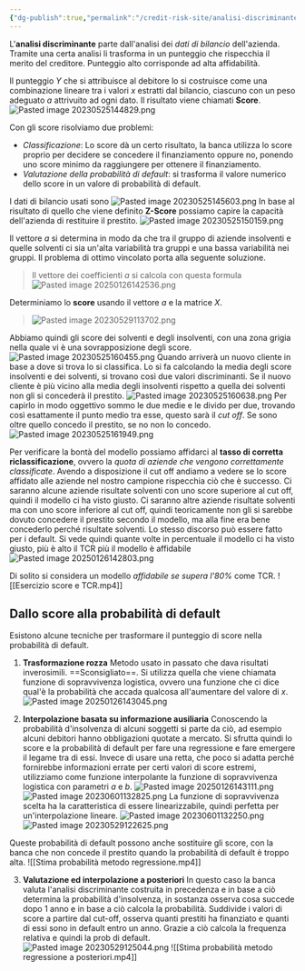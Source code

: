 ```yaml
---
{"dg-publish":true,"permalink":"/credit-risk-site/analisi-discriminante/"}
---
```







L'**analisi discriminante** parte dall'analisi dei *dati di bilancio* dell'azienda.
Tramite una certa analisi li trasforma in un punteggio che rispecchia il merito del creditore.
Punteggio alto corrisponde ad alta affidabilità.

Il punteggio $Y$ che si attribuisce al debitore lo si costruisce come una combinazione lineare tra i valori $x$ estratti dal bilancio, ciascuno con un peso adeguato $a$ attrivuito ad ogni dato. Il risultato viene chiamati **Score**.
![Pasted image 20230525144829.png](/img/user/Credit%20Risk%20_site/allegati/Pasted%20image%2020230525144829.png)

Con gli score risolviamo due problemi:
- *Classificazione*: Lo score dà un certo risultato, la banca utilizza lo score proprio per decidere se concedere il finanziamento oppure no, ponendo uno score minimo da raggiungere per ottenere il finanziamento.
- *Valutazione della probabilità di default*: si trasforma il valore numerico dello score in un valore di probabilità di default.

I dati di bilancio usati sono
![Pasted image 20230525145603.png](/img/user/Credit%20Risk%20_site/allegati/Pasted%20image%2020230525145603.png)
In base al risultato di quello che viene definito **Z-Score** possiamo capire la capacità dell'azienda di restituire il prestito.
![Pasted image 20230525150159.png](/img/user/Credit%20Risk%20_site/allegati/Pasted%20image%2020230525150159.png)

Il vettore $a$ si determina in modo da che tra il gruppo di aziende insolventi e quelle solventi ci sia un'alta variabilità tra gruppi e una bassa variabilità nei gruppi.
Il problema di ottimo vincolato porta alla seguente soluzione.

> Il vettore dei coefficienti $a$ si calcola con questa formula
![Pasted image 20250126142536.png](/img/user/Pasted%20image%2020250126142536.png)

Determiniamo lo **score** usando il vettore $a$ e la matrice $X$.
 >![Pasted image 20230529113702.png](/img/user/Credit%20Risk%20_site/allegati/Pasted%20image%2020230529113702.png)
 

Abbiamo quindi gli score dei solventi e degli insolventi, con una zona grigia nella quale vi è una sovrapposizione degli score.
![Pasted image 20230525160455.png](/img/user/Credit%20Risk%20_site/allegati/Pasted%20image%2020230525160455.png)
Quando arriverà un nuovo cliente in base a dove si trova lo si classifica.
Lo si fa calcolando la media degli score insolventi e dei solventi, si trovano così due valori discriminanti.
Se il nuovo cliente è più vicino alla media degli insolventi rispetto a quella dei solventi non gli si concederà il prestito.
![Pasted image 20230525160638.png](/img/user/Credit%20Risk%20_site/allegati/Pasted%20image%2020230525160638.png)
Per capirlo in modo oggettivo sommo le due medie e le divido per due, trovando così esattamente il punto medio tra esse, questo sarà il *cut off*.
Se sono oltre quello concedo il prestito, se no non lo concedo.
![Pasted image 20230525161949.png](/img/user/Credit%20Risk%20_site/allegati/Pasted%20image%2020230525161949.png)

Per verificare la bontà del modello possiamo affidarci al **tasso di corretta riclassificazione**, ovvero la *quota di aziende che vengono correttamente classificate*.
Avendo a disposizione il cut off andiamo a vedere se lo score affidato alle aziende nel nostro campione rispecchia ciò che è successo.
Ci saranno alcune aziende risultate solventi con uno score superiore al cut off, quindi il modello ci ha visto giusto.
Ci saranno altre aziende risultate solventi ma con uno score inferiore al cut off, quindi teoricamente non gli si sarebbe dovuto concedere il prestito secondo il modello, ma alla fine era bene concederlo perché risultate solventi.
Lo stesso discorso può essere fatto per i default.
Si vede quindi quante volte in percentuale il modello ci ha visto giusto, più è alto il TCR più il modello è affidabile
![Pasted image 20250126142803.png](/img/user/Pasted%20image%2020250126142803.png)


Di solito si considera un modello  *affidabile se supera l'80%* come TCR.
![[Esercizio score e TCR.mp4]]

## Dallo score alla probabilità di default
Esistono alcune tecniche per trasformare il punteggio di score nella probabilità di default.
1. **Trasformazione rozza**
Metodo usato in passato che dava risultati inverosimili. ==Sconsigliato==.
Si utilizza quella che viene chiamata funzione di sopravvivenza logistica, ovvero una funzione che ci dice qual'è la probabilità che accada qualcosa all'aumentare del valore di $x$.
![Pasted image 20250126143045.png](/img/user/Pasted%20image%2020250126143045.png)

2. **Interpolazione basata su informazione ausiliaria**
Conoscendo la probabilità d'insolvenza di alcuni soggetti si parte da ciò, ad esempio alcuni debitori hanno obbligazioni quotate a mercato.
Si sfrutta quindi lo score e la probabilità di default per fare una regressione e fare emergere il legame tra di essi.
Invece di usare una retta, che poco si adatta perché fornirebbe informazioni errate per certi valori di score estremi, utilizziamo come funzione interpolante la funzione di sopravvivenza logistica con parametri $a$ e $b$.
![Pasted image 20250126143111.png](/img/user/Pasted%20image%2020250126143111.png)
![Pasted image 20230601132825.png](/img/user/Credit%20Risk%20_site/allegati/Pasted%20image%2020230601132825.png)
La funzione di sopravvivenza scelta ha la caratteristica di essere linearizzabile, quindi perfetta per un'interpolazione lineare.
![Pasted image 20230601132250.png](/img/user/Credit%20Risk%20_site/allegati/Pasted%20image%2020230601132250.png)
![Pasted image 20230529122625.png](/img/user/Credit%20Risk%20_site/allegati/Pasted%20image%2020230529122625.png)

Queste probabilità di default possono anche sostituire gli score, con la banca che non concede il prestito quando la probabilità di default è troppo alta.
![[Stima probabilità metodo regressione.mp4]]

3. **Valutazione ed interpolazione a posteriori**
In questo caso la banca valuta l'analisi discriminante costruita in precedenza e in base a ciò determina la probabilità d'insolvenza, in sostanza  osserva cosa succede dopo 1 anno e in base a ciò calcola la probabilità.
Suddivide i valori di score a partire dal cut-off, osserva quanti prestiti ha finanziato e quanti di essi sono in default entro un anno. Grazie a ciò calcola la frequenza relativa e quindi la prob di default.
![Pasted image 20230529125044.png](/img/user/Credit%20Risk%20_site/allegati/Pasted%20image%2020230529125044.png)
![[Stima probabilità metodo regressione a posteriori.mp4]]
